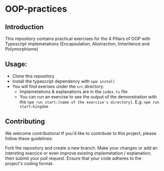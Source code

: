 # OOP-practices

## Introduction

This repository contains practical exercises for the 4 Pillars of OOP with Typescript implemetations (Encapsulation, Abstraction, Inheritence and Polymorphisme)

## Usage:

- Clone this repository
- Install the typescript dependency with `npm install`
- You will find exerises under the `src` directory: 
    - Implemetations & explanations are in the `index.ts` file
    - You can run an exercise to see the output of the demonstration with the `npm run start:[name of the exercise's directory]`. E.g: `npm run start:kingdom`


## Contributing

We welcome contributions! If you'd like to contribute to this project, please follow these guidelines:

Fork the repository and create a new branch.
Make your changes or add an intersting exercice or even improve existing implemetation / explanation; then submit your pull request.
Ensure that your code adheres to the project's coding format.